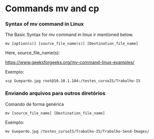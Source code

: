 # Commands mv and cp

### Syntax of mv command in Linux

The Basic Syntax for mv command in linux ir mentioned below.
```
mv [option(s)] [source_file_name(s)] [Destination_file_name]
```
Here,
source_file_name(s): 

https://www.geeksforgeeks.org/mv-command-linux-examples/

Exemplo:
```
scp Guepardo.jpg root@10.10.1.184:/testes_cursoIS/Trabalho-IS
```
### Enviando arquivos para outros diretórios

Comando de forma genérica
```
mv [source_file_name] [Destination_file_name]
```
Exemplo:
```
mv Guepardo.jpg /testes_cursoIS/Trabalho-IS/Trabalho-Send-Images/
```
